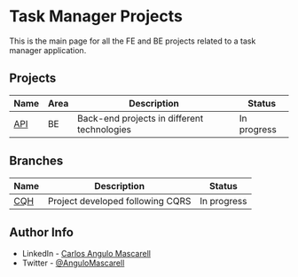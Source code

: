 # Task Manager Projects

This is the main page for all the FE and BE projects related to a task manager application.

## Projects

| Name         | Area | Description                                 | Status      |
| ------------ | ---- | ------------------------------------------- | ----------- |
| [API](./API) | BE   | Back-end projects in different technologies | In progress |

## Branches

| Name                                                   | Description                      | Status      |
| ------------------------------------------------------ | -------------------------------- | ----------- |
| [CQH](https://github.com/cangulo/taskmanager/tree/CQH) | Project developed following CQRS | In progress |


## Author Info

* LinkedIn   - [Carlos Angulo Mascarell](https://www.linkedin.com/in/angulomascarell)
* Twitter   - [@AnguloMascarell](https://twitter.com/angulomascarell)


